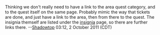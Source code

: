 Thinking we don't really need to have a link to the area quest category,
and to the quest itself on the same page. Probably mimic the way that
tickets are done, and just have a link to the area, then from there to
the quest. The insignia themself are listed under the
[insignia](:Category:_Insignia "wikilink") page, so there are further
links there. --[Shadowtop](User:Shadowtop "wikilink") 03:12, 2 October
2011 (CDT)
